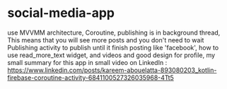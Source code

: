# social-media-app
use MVVMM architecture, 
Coroutine, 
publishing is in background thread, This means that you will see more posts and you don't need to wait Publishing activity to publish until it finish posting like 'facebook', 
how to use read_more_text widget, 
and videos and good design for profile, 
my small summary for this app in small video on LinkedIn : https://www.linkedin.com/posts/kareem-abouelatta-893080203_kotlin-firebase-coroutine-activity-6841100527326035968-4Tt5
